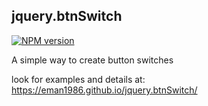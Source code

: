 ## jquery.btnSwitch
[![NPM version](http://img.shields.io/npm/v/jquery-btnswitch.svg?style=flat)](https://www.npmjs.com/package/jquery-btnswitch)

A simple way to create button switches

look for examples and details at: https://eman1986.github.io/jquery.btnSwitch/

